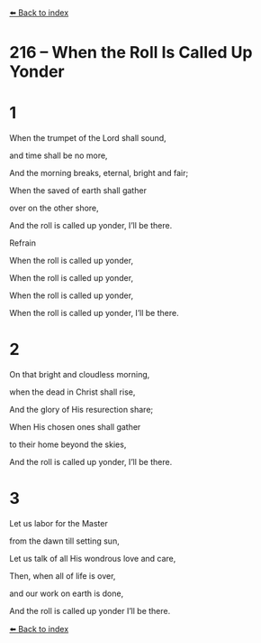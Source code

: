 [⬅️ Back to index](../README.md)

# 216 – When the Roll Is Called Up Yonder





# 1

When the trumpet of the Lord shall sound,

and time shall be no more,

And the morning breaks, eternal, bright and fair;

When the saved of earth shall gather

over on the other shore,

And the roll is called up yonder, I’ll be there.



Refrain

When the roll is called up yonder,

When the roll is called up yonder,

When the roll is called up yonder,

When the roll is called up yonder, I’ll be there.



# 2

On that bright and cloudless morning,

when the dead in Christ shall rise,

And the glory of His resurection share;

When His chosen ones shall gather

to their home beyond the skies,

And the roll is called up yonder, I’ll be there.



# 3

Let us labor for the Master

from the dawn till setting sun,

Let us talk of all His wondrous love and care,

Then, when all of life is over,

and our work on earth is done,

And the roll is called up yonder I’ll be there.

[⬅️ Back to index](../README.md)

